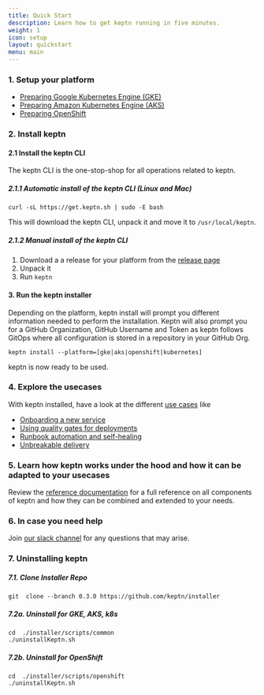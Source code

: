 ```yaml
---
title: Quick Start
description: Learn how to get keptn running in five minutes.
weight: 1
icon: setup
layout: quickstart
menu: main
---
```


### 1. Setup your platform

* [Preparing Google Kubernetes Engine (GKE)](/docs/quickstart/setup_platform/setup_gke)
* [Preparing Amazon Kubernetes Engine (AKS)](/docs/quickstart/setup_platform/setup_aks)
* [Preparing OpenShift](/docs/quickstart/setup_platform/setup_openshift)

### 2. Install keptn

#### 2.1 Install the keptn CLI
The keptn CLI is the one-stop-shop for all operations related to keptn.

##### 2.1.1 Automatic install of the keptn CLI (Linux and Mac)
```console
curl -sL https://get.keptn.sh | sudo -E bash
```

This will download the keptn CLI, unpack it and move it to `/usr/local/keptn`.

##### 2.1.2 Manual install of the keptn CLI
1. Download a a release for your platform from the [release page](https://github.com/keptn/keptn/releases)
2. Unpack it
3. Run `keptn`


#### 3. Run the keptn installer
Depending on the platform, keptn install will prompt you different information needed to perform the installation.
Keptn will also prompt you for a GitHub Organization, GitHub Username and Token as keptn follows GitOps where all configuration is stored in a repository in your GitHub Org.

```console
keptn install --platform=[gke|aks|openshift|kubernetes]
```

keptn is now ready to be used.

### 4. Explore the usecases
With keptn installed, have a look at the different [use cases](/docs/0.4.0/usecases) like

* [Onboarding a new service](/docs/0.4.0/usecases/onboard-carts-service/)
* [Using quality gates for deployments](/docs/0.4.0/usecases/deployments-with-quality-gates/)
* [Runbook automation and self-healing](/docs/0.4.0/usecases/runbook-automation-and-self-healing/)
* [Unbreakable delivery](/docs/0.4.0/usecases/unbreakable-delivery-pipeline/)

### 5. Learn how keptn works under the hood and how it can be adapted to your usecases
Review the [reference documentation](/docs/0.4.0/) for a full reference on all components of keptn and how they can be combined and extended to your needs.

### 6. In case you need help
Join [our slack channel](https://join.slack.com/t/keptn/shared_invite/enQtNTUxMTQ1MzgzMzUxLTcxMzE0OWU1YzU5YjY3NjFhYTJlZTNjOTZjY2EwYzQyYWRkZThhY2I3ZDMzN2MzOThkZjIzOTdhOGViMDNiMzI) for any questions that may arise.

### 7. Uninstalling keptn
##### 7.1. Clone Installer Repo
```console
git  clone --branch 0.3.0 https://github.com/keptn/installer
```

##### 7.2a. Uninstall for GKE, AKS, k8s
```console
cd  ./installer/scripts/common
./uninstallKeptn.sh
```

##### 7.2b. Uninstall for OpenShift
```console
cd  ./installer/scripts/openshift
./uninstallKeptn.sh
```